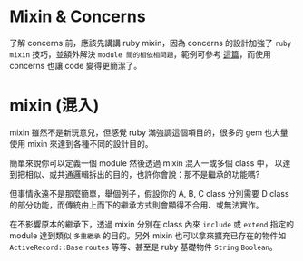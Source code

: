 # Mixin & Concerns

了解 concerns 前，應該先講講 ruby mixin，因為 concerns 的設計加強了 `ruby mixin` 技巧，並額外解決 `module 間的相依相問題`，範例可參考 [這篇](http://api.rubyonrails.org/classes/ActiveSupport/Concern.html)，而使用 concerns 也讓 code 變得更簡潔了。

# mixin (混入)

mixin 雖然不是新玩意兒，但感覺 ruby 滿強調這個項目的，很多的 gem 也大量使用 mixin 來達到各種不同的設計目的。

簡單來說你可以定義一個 module 然後透過 mixin 混入一或多個 class 中， 以達到把相似、或共通邏輯拆出的目的，也許你會說：那不是繼承的功能嗎?

但事情永遠不是那麼簡單，舉個例子，假設你的 A, B, C class 分別需要 D class 的部分功能，而傳統由上而下的繼承方式則會顯得不合用、或無法實作。

在不影響原本的繼承下，透過 mixin 分別在 class 內來 `include` 或 `extend` 指定的 module 達到類似 `多重繼承` 的目的。另外 mixin 也可以拿來擴充已存在的物件如 `ActiveRecord::Base` `routes` 等等、甚至是 ruby 基礎物件 `String` `Boolean`。



